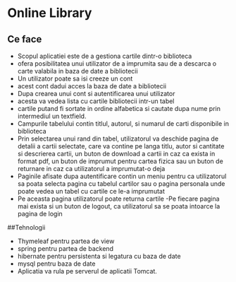 # Online Library


## Ce face

- Scopul aplicatiei este de a gestiona cartile dintr-o biblioteca
- ofera posibilitatea unui utilizator de a imprumita sau de a descarca o carte valabila in baza de date a bibliotecii 
- Un utilizator poate sa isi creeze un cont
- acest cont dadui acces la baza de date a bibliotecii
- Dupa crearea unui cont si autentificarea unui utilizator
- acesta va vedea lista cu cartile bibliotecii intr-un tabel
- cartile putand fi sortate in ordine alfabetica si cautate dupa nume prin intermediul un textfield. 
- Campurile tabelului contin titlul, autorul, si numarul de carti disponibile in biblioteca
- Prin selectarea unui rand din tabel, utilizatorul va deschide pagina de detalii a cartii selectate, 
care va contine pe langa titlu, autor si cantitate si descrierea cartii, 
un buton de download a cartii in caz ca exista in format pdf, 
un buton de imprumut pentru cartea fizica sau un buton de returnare in caz ca utilizatorul a imprumutat-o deja
- Paginile afisate dupa autentificare contin un meniu pentru ca utilizatorul sa poata selecta pagina cu tabelul 
cartilor sau o pagina personala unde poate vedea un tabel cu cartile ce le-a imprumutat
- Pe aceasta pagina utilizatorul poate returna cartile
-Pe fiecare pagina mai exista si un buton de logout, ca utilizatorul sa se poata intoarce la pagina de login

##Tehnologii
- Thymeleaf pentru partea de view
- spring pentru partea de backend
- hibernate pentru persistenta si legatura cu baza de date 
- mysql pentru baza de date
- Aplicatia va rula pe serverul de aplicatii Tomcat.


